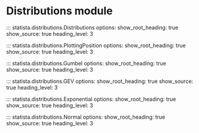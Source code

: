 # Distributions module

::: statista.distributions.Distributions
    options:
        show_root_heading: true
        show_source: true
        heading_level: 3


::: statista.distributions.PlottingPosition
    options:
        show_root_heading: true
        show_source: true
        heading_level: 3


::: statista.distributions.Gumbel
    options:
        show_root_heading: true
        show_source: true
        heading_level: 3


::: statista.distributions.GEV
    options:
        show_root_heading: true
        show_source: true
        heading_level: 3


::: statista.distributions.Exponential
    options:
        show_root_heading: true
        show_source: true
        heading_level: 3


::: statista.distributions.Normal
    options:
        show_root_heading: true
        show_source: true
        heading_level: 3